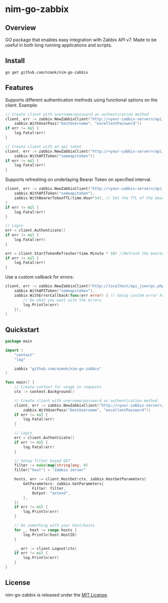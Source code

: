 # nim-go-zabbix


## Overview

GO package that enables easy integration with Zabbix API v7.
Made to be useful in both long running applications and scripts.

## Install

```
go get github.com/nimok/nim-go-zabbix
```

## Features

Supports different authentication methods using functional options on the client.
Example:

```go
// Create client with username/password as authentication method
client, err := zabbix.NewZabbixClient("http://<your-zabbix-server>/api_jsonrpc.php",
    zabbix.WithUserPass("bestUsername", "excellentPassword"))
if err != nil {
    log.Fatal(err)
}
```

```go
// Create client with an api token
client, err := zabbix.NewZabbixClient("http://<your-zabbix-server>/api_jsonrpc.php",
    zabbix.WithAPIToken("someapitoken"))
if err != nil {
    log.Fatal(err)
}
```

Supports refreshing on underlaying Bearar Token on specified interval.

```go
client, err := zabbix.NewZabbixClient("http://<your-zabbix-server>/api_jsonrpc.php",
    zabbix.WithAPIToken("someapitoken"),
    zabbix.WithBearerTokenTTL(time.Hour*14), // Set the TTL of the bearer token from the Zabbix API
)
if err != nil {
    log.Fatal(err)
}

// Login
err = client.Authenticate()
if err != nil {
    log.Fatal(err)
}

err = client.StartTokenRefresher(time.Minute * 10) //Refresh the bearer token 10 minutes before expiry
if err != nil {
    log.Fatal(err)
}
```

Use a custom callback for errors:

```go
client, err := zabbix.NewZabbixClient("http://localhost/api_jsonrpc.php",
    zabbix.WithAPIToken("someapitoken"),
    zabbix.WithErrorCallback(func(err error) { // Setup custom error handling
        // Do what you want with the errors
        log.Println(err)
    }),
)
```

## Quickstart

```go 
package main

import (
	"context"
	"log"

	zabbix "github.com/nimok/nim-go-zabbix"
)

func main() {
	// Create context for usage in requests
	ctx := context.Background()

	// Create client with username/password as authentication method
	client, err := zabbix.NewZabbixClient("http://<your-zabbix-server>/api_jsonrpc.php",
		zabbix.WithUserPass("bestUsername", "excellentPassword"))
	if err != nil {
		log.Fatal(err)
	}

	// Login
	err = client.Authenticate()
	if err != nil {
		log.Fatal(err)
	}

	// Setup filter based GET
	filter := make(map[string]any, 0)
	filter["host"] = "Zabbix server"

	hosts, err := client.HostGet(ctx, zabbix.HostGetParameters{
		GetParameters: zabbix.GetParameters{
			Filter: filter,
			Output: "extend",
		},
	})
	if err != nil {
		log.Println(err)
	}

	// Do something with your host/hosts
	for _, host := range hosts {
		log.Println(host.HostID)
	}

    _, err := client.Logout(ctx)
	if err != nil {
		log.Println(err)
	}
}

```

## License

nim-go-zabbix is released under the [MIT License](LICENSE).
